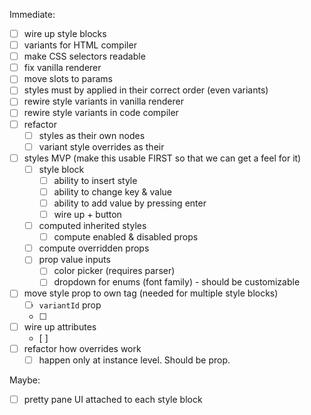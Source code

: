 Immediate:

- [ ] wire up style blocks
- [ ] variants for HTML compiler
- [ ] make CSS selectors readable
- [ ] fix vanilla renderer
- [ ] move slots to params
- [ ] styles must by applied in their correct order (even variants)
- [ ] rewire style variants in vanilla renderer
- [ ] rewire style variants in code compiler
- [ ] refactor
  - [ ] styles as their own nodes
  - [ ] variant style overrides as their
- [ ] styles MVP (make this usable FIRST so that we can get a feel for it)
  - [ ] style block
    - [ ] ability to insert style
    - [ ] ability to change key & value
    - [ ] ability to add value by pressing enter
    - [ ] wire up + button
  - [ ] computed inherited styles
    - [ ] compute enabled & disabled props
  - [ ] compute overridden props
  - [ ] prop value inputs
    - [ ] color picker (requires parser)
    - [ ] dropdown for enums (font family) - should be customizable
- [ ] move style prop to own tag (needed for multiple style blocks)
  - [ ] `variantId` prop
  - [ ]
- [ ] wire up attributes
  - [ ]
- [ ] refactor how overrides work
  - [ ] happen only at instance level. Should be prop.

Maybe:

- [ ] pretty pane UI attached to each style block
